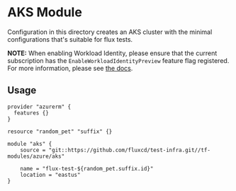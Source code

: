 # AKS Module

Configuration in this directory creates an AKS cluster with the minimal
configurations that's suitable for flux tests.

__NOTE:__ When enabling Workload Identity, please ensure that the current
subscription has the `EnableWorkloadIdentityPreview` feature flag registered.
For more information, please see [the docs](https://learn.microsoft.com/en-us/azure/aks/workload-identity-deploy-cluster#register-the-enableworkloadidentitypreview-feature-flag).

## Usage

```hcl
provider "azurerm" {
  features {}
}

resource "random_pet" "suffix" {}

module "aks" {
    source = "git::https://github.com/fluxcd/test-infra.git//tf-modules/azure/aks"

    name = "flux-test-${random_pet.suffix.id}"
    location = "eastus"
} 
```
